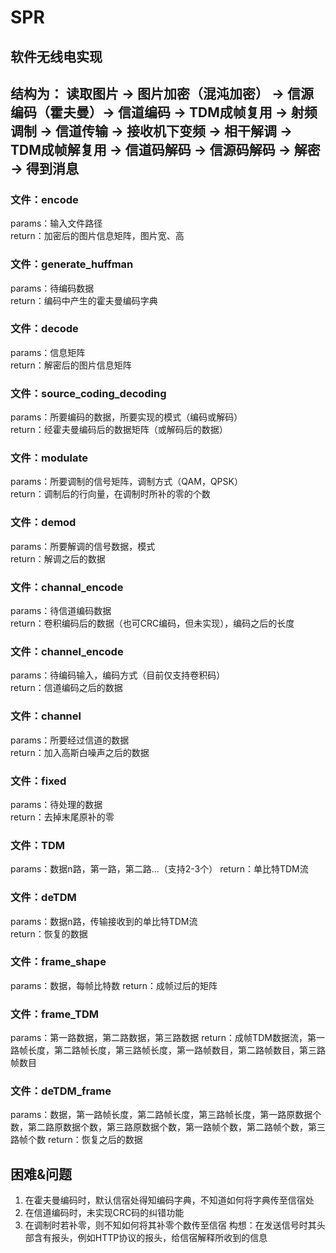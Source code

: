 # SPR

## 软件无线电实现
## 结构为： 读取图片 -> 图片加密（混沌加密） -> 信源编码（霍夫曼）-> 信道编码 -> TDM成帧复用 -> 射频调制 -> 信道传输 -> 接收机下变频 -> 相干解调 -> TDM成帧解复用 -> 信道码解码 -> 信源码解码 -> 解密 -> 得到消息

### 文件：encode
params：输入文件路径  
return：加密后的图片信息矩阵，图片宽、高

### 文件：generate_huffman
params：待编码数据  
return：编码中产生的霍夫曼编码字典

### 文件：decode
params：信息矩阵  
return：解密后的图片信息矩阵

### 文件：source_coding_decoding
params：所要编码的数据，所要实现的模式（编码或解码）  
return：经霍夫曼编码后的数据矩阵（或解码后的数据）

### 文件：modulate
params：所要调制的信号矩阵，调制方式（QAM，QPSK）  
return：调制后的行向量，在调制时所补的零的个数

### 文件：demod
params：所要解调的信号数据，模式  
return：解调之后的数据

### 文件：channal_encode
params：待信道编码数据  
return：卷积编码后的数据（也可CRC编码，但未实现），编码之后的长度

### 文件：channel_encode
params：待编码输入，编码方式（目前仅支持卷积码）  
return：信道编码之后的数据

### 文件：channel
params：所要经过信道的数据  
return：加入高斯白噪声之后的数据

### 文件：fixed
params：待处理的数据  
return：去掉末尾原补的零

### 文件：TDM
params：数据n路，第一路，第二路...（支持2-3个） 
return：单比特TDM流

### 文件：deTDM
params：数据n路，传输接收到的单比特TDM流  
return：恢复的数据

### 文件：frame_shape
params：数据，每帧比特数
return：成帧过后的矩阵

### 文件：frame_TDM
params：第一路数据，第二路数据，第三路数据
return：成帧TDM数据流，第一路帧长度，第二路帧长度，第三路帧长度，第一路帧数目，第二路帧数目，第三路帧数目

### 文件：deTDM_frame
params：数据，第一路帧长度，第二路帧长度，第三路帧长度，第一路原数据个数，第二路原数据个数，第三路原数据个数，第一路帧个数，第二路帧个数，第三路帧个数
return：恢复之后的数据

## 困难&问题
1. 在霍夫曼编码时，默认信宿处得知编码字典，不知道如何将字典传至信宿处
2. 在信道编码时，未实现CRC码的纠错功能
3. 在调制时若补零，则不知如何将其补零个数传至信宿
构想：在发送信号时其头部含有报头，例如HTTP协议的报头，给信宿解释所收到的信息


